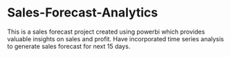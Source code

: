 # Sales-Forecast-Analytics
This is a sales forecast project created using powerbi which provides valuable insights on sales and profit. Have incorporated time series analysis to generate sales forecast for next 15 days.
